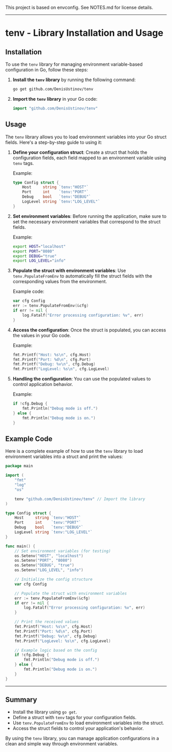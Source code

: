 This project is based on envconfig. See NOTES.md for license details.

---

# tenv - Library Installation and Usage

## Installation

To use the `tenv` library for managing environment variable-based configuration in Go, follow these steps:

1. **Install the `tenv` library** by running the following command:
   ```bash
   go get github.com/DenisUstinov/tenv
   ```

2. **Import the `tenv` library** in your Go code:
   ```go
   import "github.com/DenisUstinov/tenv"
   ```

## Usage

The `tenv` library allows you to load environment variables into your Go struct fields. Here's a step-by-step guide to using it:

1. **Define your configuration struct**: Create a struct that holds the configuration fields, each field mapped to an environment variable using `tenv` tags.

   Example:
   ```go
   type Config struct {
       Host     string `tenv:"HOST"`
       Port     int    `tenv:"PORT"`
       Debug    bool   `tenv:"DEBUG"`
       LogLevel string `tenv:"LOG_LEVEL"`
   }
   ```

2. **Set environment variables**: Before running the application, make sure to set the necessary environment variables that correspond to the struct fields.

   Example:
   ```bash
   export HOST="localhost"
   export PORT="8080"
   export DEBUG="true"
   export LOG_LEVEL="info"
   ```

3. **Populate the struct with environment variables**: Use `tenv.PopulateFromEnv` to automatically fill the struct fields with the corresponding values from the environment.

   Example code:
   ```go
   var cfg Config
   err := tenv.PopulateFromEnv(&cfg)
   if err != nil {
       log.Fatalf("Error processing configuration: %v", err)
   }
   ```

4. **Access the configuration**: Once the struct is populated, you can access the values in your Go code.

   Example:
   ```go
   fmt.Printf("Host: %s\n", cfg.Host)
   fmt.Printf("Port: %d\n", cfg.Port)
   fmt.Printf("Debug: %v\n", cfg.Debug)
   fmt.Printf("LogLevel: %s\n", cfg.LogLevel)
   ```

5. **Handling the configuration**: You can use the populated values to control application behavior.

   Example:
   ```go
   if !cfg.Debug {
       fmt.Println("Debug mode is off.")
   } else {
       fmt.Println("Debug mode is on.")
   }
   ```

## Example Code

Here is a complete example of how to use the `tenv` library to load environment variables into a struct and print the values:

```go
package main

import (
    "fmt"
    "log"
    "os"

    tenv "github.com/DenisUstinov/tenv" // Import the library
)

type Config struct {
    Host     string `tenv:"HOST"`
    Port     int    `tenv:"PORT"`
    Debug    bool   `tenv:"DEBUG"`
    LogLevel string `tenv:"LOG_LEVEL"`
}

func main() {
    // Set environment variables (for testing)
    os.Setenv("HOST", "localhost")
    os.Setenv("PORT", "8080")
    os.Setenv("DEBUG", "true")
    os.Setenv("LOG_LEVEL", "info")

    // Initialize the config structure
    var cfg Config

    // Populate the struct with environment variables
    err := tenv.PopulateFromEnv(&cfg)
    if err != nil {
        log.Fatalf("Error processing configuration: %v", err)
    }

    // Print the received values
    fmt.Printf("Host: %s\n", cfg.Host)
    fmt.Printf("Port: %d\n", cfg.Port)
    fmt.Printf("Debug: %v\n", cfg.Debug)
    fmt.Printf("LogLevel: %s\n", cfg.LogLevel)

    // Example logic based on the config
    if !cfg.Debug {
        fmt.Println("Debug mode is off.")
    } else {
        fmt.Println("Debug mode is on.")
    }
}
```

---

## Summary

- Install the library using `go get`.
- Define a struct with `tenv` tags for your configuration fields.
- Use `tenv.PopulateFromEnv` to load environment variables into the struct.
- Access the struct fields to control your application's behavior.

By using the `tenv` library, you can manage application configurations in a clean and simple way through environment variables.

